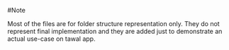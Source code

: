 #Note

Most of the files are for folder structure representation only. They do not represent final implementation and they are added just to demonstrate an actual use-case on tawal app.
